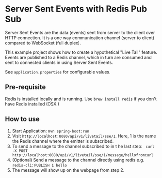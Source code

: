 # Server Sent Events with Redis Pub Sub

Server Sent Events are the data (events) sent from server to the client over HTTP connection. It is a one way communication channel (server to client) compared to WebSocket (full duplex). 

This example project shows how to create a hypothetical "Live Tail" feature. Events are published to a Redis channel, which in turn are consumed and sent to connected clients in using Server Sent Events.

See `application.properties` for configurable values.

## Pre-requisite
Redis is installed locally and is running. Use `brew install redis` if you don't have Redis installed (OSX.)

## How to use
1. Start Application: `mvn spring-boot:run`
2. Visit `http://localhost:8080/api/v1/livetail/sse/1`. Here, 1 is the name the Redis channel where the emitter is subscribed.
3. To send a message to the channel subscribed to in t he last step: ` curl -X POST http://localhost:8080/api/v1/livetail/sse/1/message/hellofromcurl`
4. (Optional) Send a message to the channel directly using redis e.g. `redis-cli`: `PUBLISH 1 hello`
5. The message will show up on the webpage from step 2.